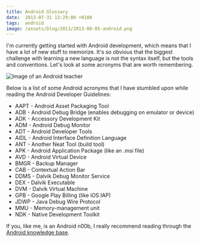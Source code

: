 ```yaml
---
title: Android Glossary
date:  2013-07-31 13:29:00 +0100
tags:  android
image: /assets/blog/2013/2013-08-05-android.png
---
```


I'm currently getting started with Android development, which means that I have
a lot of new stuff to memorize. It's so obvious that the biggest challenge with
learning a new language is not the syntax itself, but the tools and conventions.
Let's look at some acronyms that are worth remembering.

![Image of an Android teacher]({{page.image}})

Below is a list of some Android acronyms that I have stumbled upon while reading
the Android Developer Guidelines:

* AAPT - Android Asset Packaging Tool
* ADB - Android Debug Bridge (enables debugging on emulator or device)
* ADK - Accessory Development Kit
* ADM - Android Debug Monitor
* ADT - Android Developer Tools
* AIDL - Android Interface Definition Language
* ANT - Another Neat Tool (build tool)
* APK - Android Application Package (like an .msi file)
* AVD - Android Virtual Device
* BMGR - Backup Manager
* CAB - Contextual Action Bar
* DDMS - Dalvik Debug Monitor Service
* DEX - Dalvik Executable
* DVM - Dalvik Virtual Machine
* GPB - Google Play Billing (like iOS IAP)
* JDWP - Java Debug Wire Protocol
* MMU - Memory-management unit
* NDK - Native Development Toolkit

If you, like me, is an Android n00b, I really recommend reading through the
[Android knowledge base](http://developer.android.com).